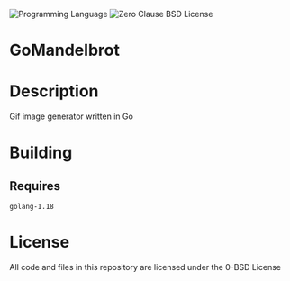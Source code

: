 ![Programming Language](https://img.shields.io/badge/Go-Programming%20Language-brightgreen)
![Zero Clause BSD License](https://img.shields.io/badge/License-BSD%20Zero%20Clause-green)

# GoMandelbrot

# Description

Gif image generator written in Go

# Building

## Requires

```
golang-1.18
```

# License

All code and files in this repository are licensed under the 0-BSD License


